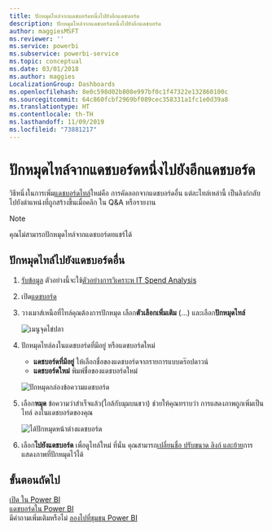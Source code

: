 ```yaml
---
title: ปักหมุดไทล์จากแดชบอร์ดหนึ่งไปยังอีกแดชบอร์ด
description: ปักหมุดไทล์จากแดชบอร์ดหนึ่งไปยังอีกแดชบอร์ด
author: maggiesMSFT
ms.reviewer: ''
ms.service: powerbi
ms.subservice: powerbi-service
ms.topic: conceptual
ms.date: 03/01/2018
ms.author: maggies
LocalizationGroup: Dashboards
ms.openlocfilehash: 8e0c598d02b808e997bf0c1f47322e132860100c
ms.sourcegitcommit: 64c860fcbf2969bf089cec358331a1fc1e0d39a8
ms.translationtype: HT
ms.contentlocale: th-TH
ms.lasthandoff: 11/09/2019
ms.locfileid: "73881217"
---
```

# <a name="pin-a-tile-from-one-dashboard-to-another-dashboard"></a>ปักหมุดไทล์จากแดชบอร์ดหนึ่งไปยังอีกแดชบอร์ด
วิธีหนึ่งในการเพิ่ม[แดชบอร์ดไทล์](consumer/end-user-tiles.md)ใหม่คือ การคัดลอกจากแดชบอร์ดอื่น แต่ละไทล์เหล่านี้ เป็นลิงก์กลับไปยังตำแหน่งที่ถูกสร้างขึ้นเมื่อคลิก ใน Q&A หรือรายงาน 

> [!NOTE]
> คุณไม่สามารถปักหมุดไทล์จากแดชบอร์ดทแชร์ได้

## <a name="pin-a-tile-to-another-dashboard"></a>ปักหมุดไทล์ไปยังแดชบอร์ดอื่น
1. [รับข้อมูล](service-get-data.md) ตัวอย่างนี้จะใช้[ตัวอย่างการวิเคราะห IT Spend Analysis ](sample-it-spend.md)
2. เปิด[แดชบอร์ด](consumer/end-user-dashboards.md)
3. วางเมาส์เหนือที่ไทล์คุณต้องการปักหมุด เลือก**ตัวเลือกเพิ่มเติม** (...) และเลือก**ปักหมุดไทล์**  
   
   ![เมนูจุดไข่ปลา](media/service-pin-tile-to-another-dashboard/power-bi-pin-another-dash.png)
4. ปักหมุดไทล์ลงในแดชบอร์ดที่มีอยู่ หรือแดชบอร์ดใหม่ 
   
   * **แดชบอร์ดที่มีอยู่** ให้เลือกชื่อของแดชบอร์ดจากรายการแบบดร๊อปดาวน์
   * **แดชบอร์ดใหม่** พิมพ์ชื่อของแดชบอร์ดใหม่
   
   ![ปักหมุดกล่องข้อความแดชบอร์ด](media/service-pin-tile-to-another-dashboard/pbi_pintoanotherdash.png)
5. เลือก**หมุด**
   ข้อความว่าสำเร็จแล้ว(ใกล้กับมุมบนขวา) ช่วยให้คุณทราบว่า การแสดงภาพถูกเพิ่มเป็นไทล์ ลงในแดชบอร์ดของคุณ
   
   ![ได้ปักหมุดหน้าต่างแดชบอร์ด](media/service-pin-tile-to-another-dashboard/power-bi-pin-success.png)
6. เลือก**ไปยังแดชบอร์ด** เพื่อดูไทล์ใหม่ ที่นั่น คุณสามารถ[เปลี่ยนชื่อ ปรับขนาด ลิงก์ และย้าย](service-dashboard-edit-tile.md)การแสดงภาพที่ปักหมุดไว้ได้

## <a name="next-steps"></a>ขั้นตอนถัดไป
[เปิด ใน Power BI](consumer/end-user-tiles.md)  
[แดชบอร์ดใน Power BI](consumer/end-user-dashboards.md)  
มีคำถามเพิ่มเติมหรือไม่ [ลองไปที่ชุมชน Power BI](https://community.powerbi.com/)

